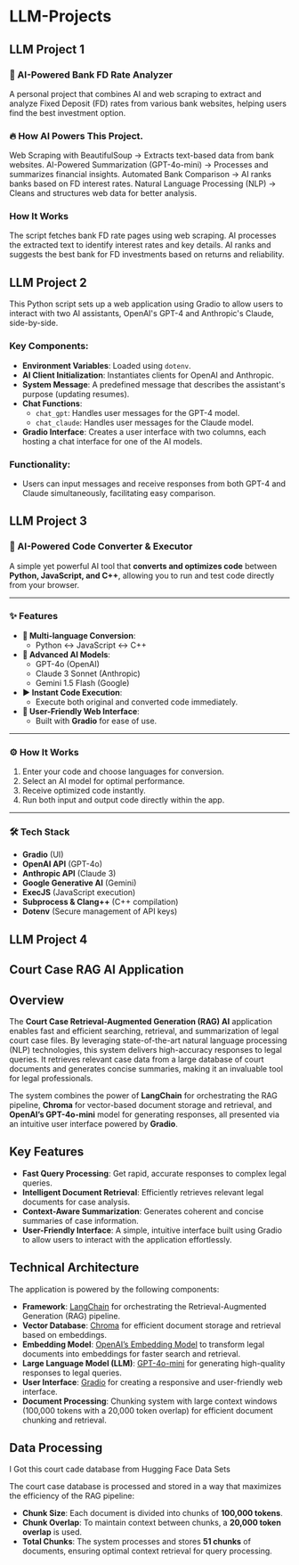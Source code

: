 # LLM-Projects
## LLM Project 1
### 🚀 AI-Powered Bank FD Rate Analyzer
 A personal project that combines AI and web scraping to extract and analyze Fixed Deposit (FD) rates from various bank websites, helping users find the best investment option.
### 🔥 How AI Powers This Project.
   Web Scraping with BeautifulSoup → Extracts text-based data from bank websites.
   AI-Powered Summarization (GPT-4o-mini) → Processes and summarizes financial insights.
   Automated Bank Comparison → AI ranks banks based on FD interest rates.
   Natural Language Processing (NLP) → Cleans and structures web data for better analysis.
### How It Works	
   The script fetches bank FD rate pages using web scraping.
   AI processes the extracted text to identify interest rates and key details.
   AI ranks and suggests the best bank for FD investments based on returns and reliability.

## LLM Project 2

This Python script sets up a web application using Gradio to allow users to interact with two AI assistants, OpenAI's GPT-4 and Anthropic's Claude, side-by-side. 

### Key Components:
- **Environment Variables**: Loaded using `dotenv`.
- **AI Client Initialization**: Instantiates clients for OpenAI and Anthropic.
- **System Message**: A predefined message that describes the assistant's purpose (updating resumes).
- **Chat Functions**: 
  - `chat_gpt`: Handles user messages for the GPT-4 model.
  - `chat_claude`: Handles user messages for the Claude model.
- **Gradio Interface**: Creates a user interface with two columns, each hosting a chat interface for one of the AI models.

### Functionality:
- Users can input messages and receive responses from both GPT-4 and Claude simultaneously, facilitating easy comparison.

## LLM Project 3
### 🚀 AI-Powered Code Converter & Executor

A simple yet powerful AI tool that **converts and optimizes code** between **Python, JavaScript, and C++**, allowing you to run and test code directly from your browser.

---

### ✨ Features

- **🔄 Multi-language Conversion**:
  - Python ↔️ JavaScript ↔️ C++
- **🤖 Advanced AI Models**:
  - GPT-4o (OpenAI)
  - Claude 3 Sonnet (Anthropic)
  - Gemini 1.5 Flash (Google)
- **▶️ Instant Code Execution**:
  - Execute both original and converted code immediately.
- **🌟 User-Friendly Web Interface**:
  - Built with **Gradio** for ease of use.

---

### ⚙️ How It Works

1. Enter your code and choose languages for conversion.
2. Select an AI model for optimal performance.
3. Receive optimized code instantly.
4. Run both input and output code directly within the app.

---

### 🛠️ Tech Stack

- **Gradio** (UI)
- **OpenAI API** (GPT-4o)
- **Anthropic API** (Claude 3)
- **Google Generative AI** (Gemini)
- **ExecJS** (JavaScript execution)
- **Subprocess & Clang++** (C++ compilation)
- **Dotenv** (Secure management of API keys)





## LLM Project 4

## Court Case RAG AI Application

## Overview
The **Court Case Retrieval-Augmented Generation (RAG) AI** application enables fast and efficient searching, retrieval, and summarization of legal court case files. By leveraging state-of-the-art natural language processing (NLP) technologies, this system delivers high-accuracy responses to legal queries. It retrieves relevant case data from a large database of court documents and generates concise summaries, making it an invaluable tool for legal professionals.

The system combines the power of **LangChain** for orchestrating the RAG pipeline, **Chroma** for vector-based document storage and retrieval, and **OpenAI’s GPT-4o-mini** model for generating responses, all presented via an intuitive user interface powered by **Gradio**.

## Key Features
- **Fast Query Processing**: Get rapid, accurate responses to complex legal queries.
- **Intelligent Document Retrieval**: Efficiently retrieves relevant legal documents for case analysis.
- **Context-Aware Summarization**: Generates coherent and concise summaries of case information.
- **User-Friendly Interface**: A simple, intuitive interface built using Gradio to allow users to interact with the application effortlessly.

## Technical Architecture
The application is powered by the following components:

- **Framework**: [LangChain](https://langchain.com) for orchestrating the Retrieval-Augmented Generation (RAG) pipeline.
- **Vector Database**: [Chroma](https://www.trychroma.com/) for efficient document storage and retrieval based on embeddings.
- **Embedding Model**: [OpenAI’s Embedding Model](https://openai.com/research/embedding) to transform legal documents into embeddings for faster search and retrieval.
- **Large Language Model (LLM)**: [GPT-4o-mini](https://openai.com) for generating high-quality responses to legal queries.
- **User Interface**: [Gradio](https://gradio.app/) for creating a responsive and user-friendly web interface.
- **Document Processing**: Chunking system with large context windows (100,000 tokens with a 20,000 token overlap) for efficient document chunking and retrieval.

## Data Processing
I Got this court cade database from Hugging Face Data Sets

The court case database is processed and stored in a way that maximizes the efficiency of the RAG pipeline:

- **Chunk Size**: Each document is divided into chunks of **100,000 tokens**.
- **Chunk Overlap**: To maintain context between chunks, a **20,000 token overlap** is used.
- **Total Chunks**: The system processes and stores **51 chunks** of documents, ensuring optimal context retrieval for query processing.


